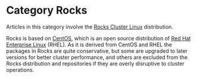 # Category Rocks

Articles in this category involve the [Rocks Cluster Linux](http://www.rocksclusters.org/wordpress/) distribution.

Rocks is based on [CentOS](http://www.centos.org/), which is an open source distribution of [Red Hat Enterprise Linux](http://www.redhat.com/rhel/) (RHEL). As it is derived from CentOS and RHEL the packages in Rocks are quite conservative, but some are upgraded to later versions for better cluster performance, and others are excluded from the Rocks distribution and repositories if they are overly disruptive to cluster operations.
